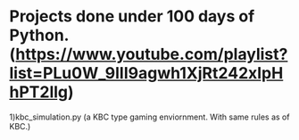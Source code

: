 # Projects done under 100 days of Python. (https://www.youtube.com/playlist?list=PLu0W_9lII9agwh1XjRt242xIpHhPT2llg)

1)kbc_simulation.py (a KBC type gaming enviornment. With same rules as of KBC.)
